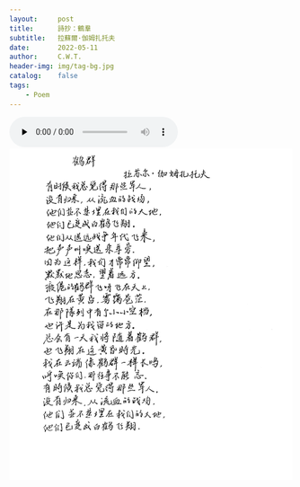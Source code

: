 ```yaml
---
layout:     post
title:      詩抄：鶴羣
subtitle:   拉蘇爾·伽姆扎托夫
date:       2022-05-11
author:     C.W.T.
header-img: img/tag-bg.jpg
catalog:    false
tags:
    - Poem
---
```


<audio id="audio" controls="" preload="none">
      <source id="mp3" src="https://wchen0.github.io/music/Мельница - Зима.mp3">
</audio>

<img src="/img/poem.jpg" />
